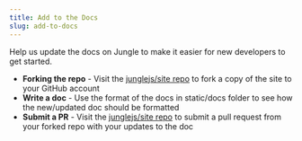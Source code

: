 ```yaml
---
title: Add to the Docs
slug: add-to-docs
---
```


Help us update the docs on Jungle to make it easier for new developers to get started.
<ul>
<li><b>Forking the repo</b> - Visit the <a href="https://github.com/junglejs/site">junglejs/site repo</a> to fork a copy of the site to your GitHub account</li>
<li><b>Write a doc</b> - Use the format of the docs in static/docs folder to see how the new/updated doc should be formatted</li>
<li><b>Submit a PR</b> - Visit the <a href="https://github.com/junglejs/site">junglejs/site repo</a> to submit a pull request from your forked repo with your updates to the doc</li>
</ul>